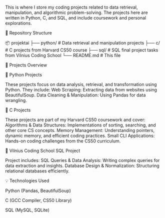 This is where I store my coding projects related to data retrieval, manipulation, and algorithmic problem-solving. The projects here are written in Python, C, and SQL, and include coursework and personal explorations.

📂 Repository Structure

📦 projektai
├── python/         # Data retrieval and manipulation projects
├── c/             # C projects from Harvard CS50 course
├── sql/           # SQL final project tasks from Vilnius Coding School
└── README.md      # This file

🚀 Projects Overview

🔹 Python Projects

These projects focus on data analysis, retrieval, and transformation using Python. They include:
Web Scraping: Extracting data from websites using BeautifulSoup.
Data Cleaning & Manipulation: Using Pandas for data wrangling.

🔹 C Projects

These projects are part of my Harvard CS50 coursework and cover:
Algorithms & Data Structures: Implementations of sorting, searching, and other core CS concepts.
Memory Management: Understanding pointers, dynamic memory, and efficient coding practices.
Small CLI Applications: Hands-on coding challenges from the CS50 curriculum.

🔹 Vilnius Coding School SQL Project

Project includes:
SQL Queries & Data Analysis: Writing complex queries for data extraction and insights.
Database Design & Normalization: Structuring relational databases efficiently.

💡 Technologies Used

Python (Pandas, BeautifulSoup)

C (GCC Compiler, CS50 Library)

SQL (MySQL, SQLite)